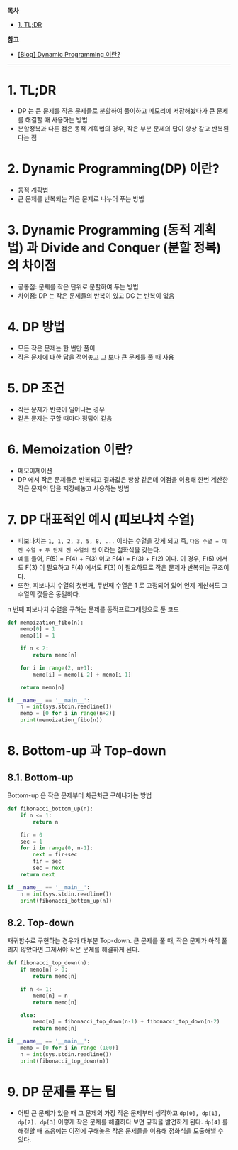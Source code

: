 **목차**

- [1. TL;DR](#1-tldr)

**참고**

- [[Blog] Dynamic Programming 이란?](https://galid1.tistory.com/507)

---

# 1. TL;DR

- DP 는 큰 문제를 작은 문제들로 분할하여 풀이하고 메모리에 저장해놨다가 큰 문제를 해결할 때 사용하는 방법
- 분할정복과 다른 점은 동적 계획법의 경우, 작은 부분 문제의 답이 항상 같고 반복된다는 점

# 2. Dynamic Programming(DP) 이란?

- 동적 계획법
- 큰 문제를 반복되는 작은 문제로 나누어 푸는 방법

# 3. Dynamic Programming (동적 계획법) 과 Divide and Conquer (분할 정복) 의 차이점

- 공통점: 문제를 작은 단위로 분할하여 푸는 방법
- 차이점: DP 는 작은 문제들의 반복이 있고 DC 는 반복이 없음

# 4. DP 방법

- 모든 작은 문제는 한 번만 풀이
- 작은 문제에 대한 답을 적어놓고 그 보다 큰 문제를 풀 때 사용

# 5. DP 조건

- 작은 문제가 반복이 일어나는 경우
- 같은 문제는 구할 때마다 정답이 같음

# 6. Memoization 이란?

- 메모이제이션
- DP 에서 작은 문제들은 반복되고 결과값은 항상 같은데 이점을 이용해 한번 계산한 작은 문제의 답을 저장해놓고 사용하는 방법

# 7. DP 대표적인 예시 (피보나치 수열)

- 피보나치는 `1, 1, 2, 3, 5, 8, ...` 이라는 수열을 갖게 되고 즉, `다음 수열 = 이전 수열 + 두 단계 전 수열의 합` 이라는 점화식을 갖는다.
- 예를 들어, F(5) = F(4) + F(3) 이고 F(4) = F(3) + F(2) 이다. 이 경우, F(5) 에서도 F(3) 이 필요하고 F(4) 에서도 F(3) 이 필요하므로 작은 문제가 반복되는 구조이다.
- 또한, 피보나치 수열의 첫번째, 두번째 수열은 1 로 고정되어 있어 언제 계산해도 그 수열의 값들은 동일하다.

n 번째 피보나치 수열을 구하는 문제를 동적프로그래밍으로 푼 코드

``` python
def memoization_fibo(n):
    memo[0] = 1
    memo[1] = 1

    if n < 2:
        return memo[n]

    for i in range(2, n+1):
        memo[i] = memo[i-2] + memo[i-1]

    return memo[n]

if __name__ == '__main__':
    n = int(sys.stdin.readline())
    memo = [0 for i in range(n+2)]
    print(memoization_fibo(n))
```

# 8. Bottom-up 과 Top-down

## 8.1. Bottom-up

Bottom-up 은 작은 문제부터 차근차근 구해나가는 방법

``` python
def fibonacci_bottom_up(n):
    if n <= 1:
        return n

    fir = 0
    sec = 1
    for i in range(0, n-1):
        next = fir+sec
        fir = sec
        sec = next
    return next

if __name__ == '__main__':
    n = int(sys.stdin.readline())
    print(fibonacci_bottom_up(n))
```

## 8.2. Top-down

재귀함수로 구현하는 경우가 대부분 Top-down. 큰 문제를 풀 때, 작은 문제가 아직 풀리지 않았다면 그제서야 작은 문제를 해결하게 된다.

``` python
def fibonacci_top_down(n):
    if memo[n] > 0:
        return memo[n]

    if n <= 1:
        memo[n] = n
        return memo[n]

    else:
        memo[n] = fibonacci_top_down(n-1) + fibonacci_top_down(n-2)
        return memo[n]

if __name__ == '__main__':
    memo = [0 for i in range (100)]
    n = int(sys.stdin.readline())
    print(fibonacci_top_down(n))
```

# 9. DP 문제를 푸는 팁

- 어떤 큰 문제가 있을 때 그 문제의 가장 작은 문제부터 생각하고 `dp[0], dp[1], dp[2], dp[3]` 이렇게 작은 문제를 해결하다 보면 규칙을 발견하게 된다. `dp[4]` 를 해결할 때 즈음에는 이전에 구해놓은 작은 문제들을 이용해 점화식을 도출해낼 수 있다.